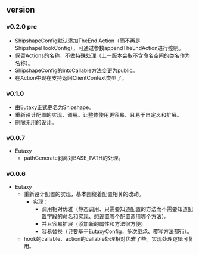 
## version
### v0.2.0 pre
- ShipshapeConfig默认添加TheEnd Action（而不再是ShipshapeHookConfig），可通过参数appendTheEndAction进行控制。
- 保留Actions的名称，不做特殊处理（上一版本会取不含命名空间的类名作为名称）。
- ShipshapeConfig的intoCallable方法变更为public。
- 在Action中现在支持返回ClientContext类型了。

### v0.1.0
- 由Eutaxy正式更名为Shipshape。
- 重新设计配置的实现、调用。让整体使用更容易、且易于自定义和扩展。
- 删除无用的设计。

### v0.0.7
- Eutaxy
  - pathGenerate剥离对BASE_PATH的处理。

### v0.0.6

- Eutaxy
  - 重新设计配置的实现，基本围绕着配置相关的改动。
    - 实现：
      - 调用相对优雅（静态调用、只需要知道配置的方法而不需要知道配置字段的命名和实现、想设置哪个配置调用哪个方法）。
      - 并且容易扩展（添加新的属性和方法很方便）
      - 容易替换（只要基于EutaxyConfig，多次继承、覆写方法都行）。
  - hook的callable、action的callable处理相对优雅了些。实现处理逻辑可复用。